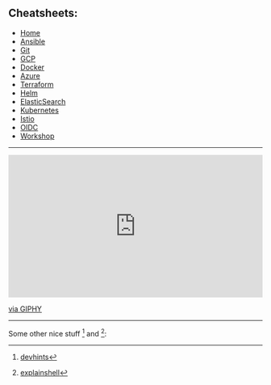 ## Cheatsheets:

* <ins>[Home](#)</ins>
* [Ansible](ansible.md)
* [Git](git.md)
* [GCP](gcp.md)
* [Docker](docker.md)
* [Azure](azure.md)
* [Terraform](terraform.md)
* [Helm](helm.md)
* [ElasticSearch](elastic.md)
* [Kubernetes](k8s.md)
* [Istio](istio.md)
* [OIDC](openID.md)
* [Workshop](workshop.md)

---

 <div style="width:100%;height:0;padding-bottom:56%;position:relative;"><iframe src="https://giphy.com/embed/JQYDNJDw8kovFBTZ9l" width="100%" height="100%" style="position:absolute" frameBorder="0" class="giphy-embed" allowFullScreen></iframe></div><p><a href="https://giphy.com/gifs/cheetos-cheeto-cheetos-popcorn-chester-cheetah-JQYDNJDw8kovFBTZ9l">via GIPHY</a></p>

---

Some other nice stuff [^1] and [^2]:

 [^1]:  [devhints](https://devhints.io/) 
 [^2]: [explainshell](https://explainshell.com/)